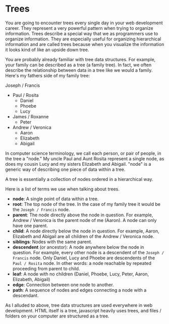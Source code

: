 # Trees

You are going to encounter trees every single day in your web development career. They represent a very powerful pattern when trying to organize information. Trees describe a special way that we as programmers use to organize information. They are especially useful for organizing hierarchical information and are called trees because when you visualize the information it looks kind of like an upside down tree.

You are probably already familiar with tree data structures. For example, your family can be described as a tree (a family tree). In fact, we often describe the relationship between data in a tree like we would a family. Here's my fathers side of my family tree:


Joseph / Francis
 - Paul / Rosita
 	- Daniel
 	- Phoebe
 	- Lucy
 - James / Roxanne
 	- Peter
 - Andrew / Veronica
 	- Aaron
 	- Elizabeth
 	- Abigail

In computer science terminology, we call each person, or pair of people, in the tree a "node." My uncle Paul and Aunt Rosita represent a single node, as does my cousin Lucy and my sisters Elizabeth and Abigail. "node" is a generic way of describing one piece of data within a tree.

A tree is essentially a collection of nodes ordered in a hierarchical way.

Here is a list of terms we use when talking about trees.

- **node**: A single point of data within a tree.
- **root**: The top node of the tree. In the case of my family tree it would be the `Joseph / Francis` node.
- **parent**: The node directly above the node in question. For example, Andrew / Veronica is the parent node of me (Aaron). A node can only have one parent.
- **child**: A node directly below the node in question. For example, Aaron, Elizabeth and Abigail are all children of the Andrew / Veronica node.
- **siblings**: Nodes with the same parent.
- **descendent** (or ancestor): A node anywhere below the node in question. For example, every other node is a descendent of the `Joseph / Francis` node. Only Daniel, Lucy and Phoebe are descendents of the `Paul / Rosita` node. In other words: a node reachable by repeated proceeding from parent to child.
- **leaf**: A node with no children (Daniel, Phoebe, Lucy, Peter, Aaron, Elizabeth, Abigail)
- **edge**: Connection between one node to another.
- **path**: A sequence of nodes and edges connecting a node with a descendant.

As I alluded to above, tree data structures are used everywhere in web development. HTML itself is a tree, javascript heavily uses trees, and files / folders on your computer are structured as a tree.
